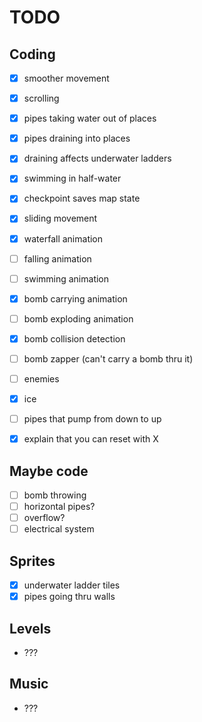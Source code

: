 # TODO

## Coding

* [X] smoother movement

* [X] scrolling
* [X] pipes taking water out of places
* [X] pipes draining into places
* [X] draining affects underwater ladders

* [X] swimming in half-water
* [X] checkpoint saves map state

* [X] sliding movement
* [X] waterfall animation
* [ ] falling animation
* [ ] swimming animation

* [X] bomb carrying animation
* [ ] bomb exploding animation
* [X] bomb collision detection
* [ ] bomb zapper (can't carry a bomb thru it)

* [ ] enemies

* [X] ice
* [ ] pipes that pump from down to up

* [X] explain that you can reset with X

## Maybe code

* [ ] bomb throwing
* [ ] horizontal pipes?
* [ ] overflow?
* [ ] electrical system

## Sprites

* [X] underwater ladder tiles
* [X] pipes going thru walls

## Levels

* ???

## Music

* ???
